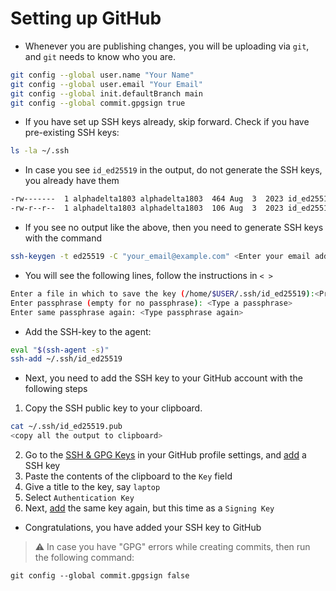 # Setting up GitHub

- Whenever you are publishing changes, you will be uploading via `git`, and `git` needs to know who you are.
```bash
git config --global user.name "Your Name"
git config --global user.email "Your Email"
git config --global init.defaultBranch main
git config --global commit.gpgsign true
```

- If you have set up SSH keys already, skip forward.
  Check if you have pre-existing SSH keys:
```bash
ls -la ~/.ssh
```
- In case you see `id_ed25519` in the output, do not generate the SSH keys, you already have them
```bash
-rw-------  1 alphadelta1803 alphadelta1803  464 Aug  3  2023 id_ed25519
-rw-r--r--  1 alphadelta1803 alphadelta1803  106 Aug  3  2023 id_ed25519.pub
```

- If you see no output like the above, then you need to generate SSH keys with the command
```bash
ssh-keygen -t ed25519 -C "your_email@example.com" <Enter your email address>
```
- You will see the following lines, follow the instructions in `< >`
```bash
Enter a file in which to save the key (/home/$USER/.ssh/id_ed25519):<Press Enter>
Enter passphrase (empty for no passphrase): <Type a passphrase>
Enter same passphrase again: <Type passphrase again>
```

- Add the SSH-key to the agent:
```bash
eval "$(ssh-agent -s)"
ssh-add ~/.ssh/id_ed25519
```

- Next, you need to add the SSH key to your GitHub account with the following steps

1. Copy the SSH public key to your clipboard.
```bash
cat ~/.ssh/id_ed25519.pub
<copy all the output to clipboard>
```
2. Go to the [SSH & GPG Keys](https://github.com/settings/keys) in your GitHub profile settings, and [add](https://github.com/settings/ssh/new) a SSH key
3. Paste the contents of the clipboard to the `Key` field
4. Give a title to the key, say `laptop`
5. Select `Authentication Key`
6. Next, [add](https://github.com/settings/ssh/new) the same key again, but this time as a `Signing Key`

- Congratulations, you have added your SSH key to GitHub

> :warning: In case you have "GPG" errors while creating commits, then run the following command:
```
git config --global commit.gpgsign false
```
